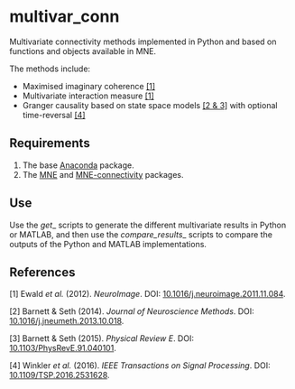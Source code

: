 # multivar_conn
Multivariate connectivity methods implemented in Python and based on functions and objects available in MNE.

The methods include:
- Maximised imaginary coherence [[1]](#References)
- Multivariate interaction measure [[1]](#References)
- Granger causality based on state space models [[2 & 3]](#References) with optional time-reversal [[4]](#References)

## Requirements
1. The base [Anaconda](https://www.anaconda.com/) package.
2. The [MNE](https://mne.tools/stable/index.html) and [MNE-connectivity](https://mne.tools/mne-connectivity/stable/index.html) packages.

## Use
Use the _get__ scripts to generate the different multivariate results in Python or MATLAB, and then use the _compare_results__ scripts to compare the outputs of the Python and MATLAB implementations.

## References
[1] Ewald _et al._ (2012). _NeuroImage_. DOI: [10.1016/j.neuroimage.2011.11.084](https://doi.org/10.1016/j.neuroimage.2011.11.084).

[2] Barnett & Seth (2014). _Journal of Neuroscience Methods_. DOI: [10.1016/j.jneumeth.2013.10.018](https://doi.org/10.1016/j.jneumeth.2013.10.018).

[3] Barnett & Seth (2015). _Physical Review E_. DOI: [10.1103/PhysRevE.91.040101](https://doi.org/10.1103/PhysRevE.91.040101).

[4] Winkler _et al._ (2016). _IEEE Transactions on Signal Processing_. DOI: [10.1109/TSP.2016.2531628](https://doi.org/10.1109/TSP.2016.2531628).
